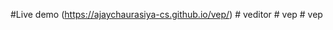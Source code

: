 #Live demo (https://ajaychaurasiya-cs.github.io/vep/)
#   v e d i t o r 
 
 #   v e p 
 
 #   v e p 
 
 
